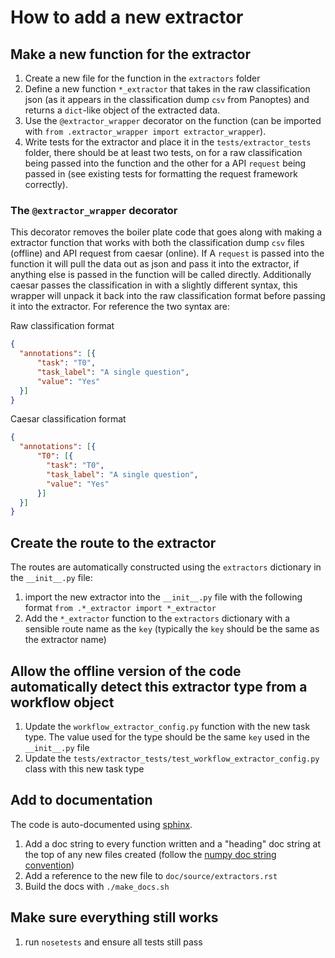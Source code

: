 # How to add a new extractor

## Make a new function for the extractor

1. Create a new file for the function in the `extractors` folder
2. Define a new function `*_extractor` that takes in the raw classification json (as it appears in the classification dump `csv` from Panoptes) and returns a `dict`-like object of the extracted data.
3. Use the `@extractor_wrapper` decorator on the function (can be imported with `from .extractor_wrapper import extractor_wrapper`).
4. Write tests for the extractor and place it in the `tests/extractor_tests` folder, there should be at least two tests, on for a raw classification being passed into the function and the other for a API `request` being passed in (see existing tests for formatting the request framework correctly).

### The `@extractor_wrapper` decorator

This decorator removes the boiler plate code that goes along with making a extractor function that works with both the classification dump `csv` files (offline) and API request from caesar (online).  If A `request` is passed into the function it will pull the data out as json and pass it into the extractor, if anything else is passed in the function will be called directly.  Additionally caesar passes the classification in with a slightly different syntax, this wrapper will unpack it back into the raw classification format before passing it into the extractor.  For reference the two syntax are:

Raw classification format
```json
{
  "annotations": [{
      "task": "T0",
      "task_label": "A single question",
      "value": "Yes"
  }]
}
```

Caesar classification format
```json
{
  "annotations": [{
      "T0": [{
        "task": "T0",
        "task_label": "A single question",
        "value": "Yes"
      }]
  }]
}
```

## Create the route to the extractor
The routes are automatically constructed using the `extractors` dictionary in the `__init__.py` file:

1. import the new extractor into the `__init__.py` file with the following format `from .*_extractor import *_extractor`
2. Add the `*_extractor` function to the `extractors` dictionary with a sensible route name as the `key` (typically the `key` should be the same as the extractor name)

## Allow the offline version of the code automatically detect this extractor type from a workflow object

1. Update the `workflow_extractor_config.py` function with the new task type.  The value used for the type should be the same `key` used in the `__init__.py` file
2. Update the `tests/extractor_tests/test_workflow_extractor_config.py` class with this new task type

## Add to documentation
The code is auto-documented using [sphinx](http://www.sphinx-doc.org/en/stable/index.html).

1. Add a doc string to every function written and a "heading" doc string at the top of any new files created (follow the [numpy doc string convention](https://github.com/numpy/numpy/blob/master/doc/HOWTO_DOCUMENT.rst.txt))
2. Add a reference to the new file to `doc/source/extractors.rst`
3. Build the docs with `./make_docs.sh`

## Make sure everything still works
1. run `nosetests` and ensure all tests still pass
